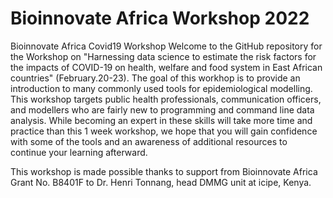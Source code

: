 # Bioinnovate Africa Workshop 2022
Bioinnovate Africa Covid19 Workshop
Welcome to the GitHub repository for the Workshop on "Harnessing data science to estimate the risk factors for the impacts of COVID-19 on health, welfare and food system in East African countries" (February.20-23). The goal of this workhop is to provide an introduction to many commonly used tools for epidemiological modelling. This workshop targets public health professionals, communication officers, and modellers who are fairly new to programming and command line data analysis. While becoming an expert in these skills will take more time and practice than this 1 week workshop, we hope that you will gain confidence with some of the tools and an awareness of additional resources to continue your learning afterward. 

This workshop is made possible thanks to support from Bioinnovate Africa Grant No. B8401F to Dr. Henri Tonnang, head DMMG unit at icipe, Kenya.
